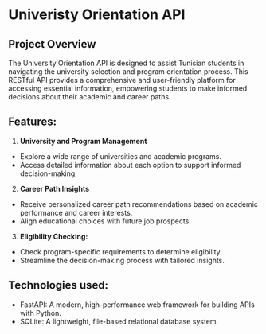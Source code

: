 # Univeristy Orientation API

## Project Overview 
The University Orientation API is designed to assist Tunisian students in navigating the university selection and program orientation process. This RESTful API provides a comprehensive and user-friendly platform for accessing essential information, empowering students to make informed decisions about their academic and career paths.

## Features:
1. **University and Program Management**
- Explore a wide range of universities and academic programs.
- Access detailed information about each option to support informed decision-making
   
2. **Career Path Insights** 
- Receive personalized career path recommendations based on academic performance and career interests.
- Align educational choices with future job prospects.

3. **Eligibility Checking:**
- Check program-specific requirements to determine eligibility.
- Streamline the decision-making process with tailored insights.

## Technologies used:
- FastAPI: A modern, high-performance web framework for building APIs with Python.
- SQLite: A lightweight, file-based relational database system.
